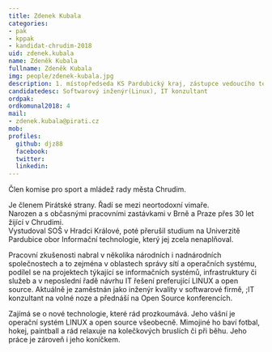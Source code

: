 ```yaml
---
title: Zdenek Kubala
categories:
- pak
- kppak
- kandidat-chrudim-2018
uid: zdenek.kubala
name: Zdeněk Kubala
fullname: Zdeněk Kubala
img: people/zdenek-kubala.jpg
description: 1. místopředseda KS Pardubický kraj, zástupce vedoucího technického odboru
candidatedesc: Softwarový inženýr(Linux), IT konzultant
ordpak: 
ordkomunal2018: 4
mail:
- zdenek.kubala@pirati.cz
mob: 
profiles:
  github: djz88
  facebook: 
  twitter: 
  linkedin: 
---
```


Člen komise pro sport a mládež rady města Chrudim.

Je členem Pirátské strany. Řadí se mezi neortodoxní vimaře.  
Narozen a s občasnými pracovními zastávkami v Brně a Praze přes 30 let žijící v Chrudimi.  
Vystudoval SOŠ v Hradci Králové, poté přerušil studium na Univerzitě Pardubice obor Informační technologie, který jej zcela nenaplňoval.  

Pracovní zkušenosti nabral v několika národních i nadnárodních společnostech a to zejména v oblastech správy sítí a operačních systému, podílel se na projektech týkající se informačních systémů, infrastruktury či služeb a v neposlední řadě návrhu IT řešení preferující LINUX a open source. Aktuálně je zaměstnán jako inženýr kvality v softwarové firmě, ;IT konzultant na volné noze a přednáší na Open Source konferencích. 

Zajímá se o nové technologie, které rád prozkoumává. Jeho vášní je operační systém LINUX a open source všeobecně. Mimojiné ho baví fotbal, hokej, paintball a rád relaxuje na kolečkových bruslích či při běhu. Jeho práce je zároveň i jeho koníčkem.

